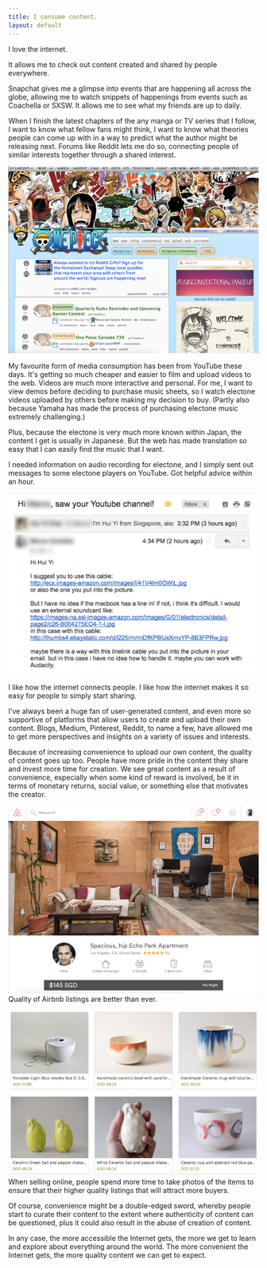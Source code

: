```yaml
---
title: I consume content.
layout: default
---
```


I love the internet.

It allows me to check out content created and shared by people everywhere. 

Snapchat gives me a glimpse into events that are happening all across the globe, allowing me to watch snippets of happenings from events such as Coachella or SXSW. It allows me to see what my friends are up to daily.

When I finish the latest chapters of the any manga or TV series that I follow, I want to know what fellow fans might think, I want to know what theories people can come up with in a way to predict what the author might be releasing next. Forums like Reddit lets me do so, connecting people of similar interests together through a shared interest.


![Reddit-OnePiece](/assets/onepiece-ss.png)


My favourite form of media consumption has been from YouTube these days. It's getting so much cheaper and easier to film and upload videos to the web. Videos are much more interactive and personal. For me, I want to view demos before deciding to purchase music sheets, so I watch electone videos uploaded by others before making my decision to buy. (Partly also because Yamaha has made the process of purchasing electone music extremely challenging.)

Plus, because the electone is very much more known within Japan, the content I get is usually in Japanese. But the web has made translation so easy that I can easily find the music that I want.

I needed information on audio recording for electone, and I simply sent out messages to some electone players on YouTube. Got helpful advice within an hour.


![Youtube-Email](/assets/email-ss.png)


I like how the internet connects people. I like how the internet makes it so easy for people to simply start sharing. 

I've always been a huge fan of user-generated content, and even more so supportive of platforms that allow users to create and upload their own content. Blogs, Medium, Pinterest, Reddit, to name a few, have allowed me to get more perspectives and insights on a variety of issues and interests.

Because of increasing convenience to upload our own content, the quality of content goes up too. People have more pride in the content they share and invest more time for creation. We see great content as a result of convenience, especially when some kind of reward is involved, be it in terms of monetary returns, social value, or something else that motivates the creator.


![Airbnb-SS](/assets/airbnb-ss.png)
Quality of Airbnb listings are better than ever. 


![Listings-SS](/assets/listings-ss2.png)
When selling online, people spend more time to take photos of the items to ensure that their higher quality listings that will attract more buyers.


Of course, convenience might be a double-edged sword, whereby people start to curate their content to the extent where authenticity of content can be questioned, plus it could also result in the abuse of creation of content.

In any case, the more accessible the Internet gets, the more we get to learn and explore about everything around the world. The more convenient the Internet gets, the more quality content we can get to expect.
